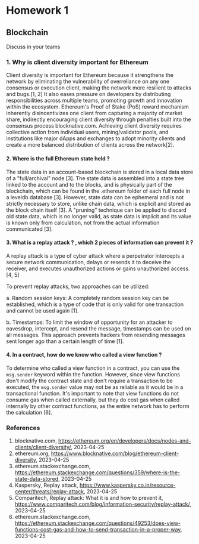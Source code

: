 # Homework 1
## Blockchain

Discuss in your teams

### 1. Why is client diversity important for Ethereum

Client diversity is important for Ethereum because it strengthens the network by eliminating the vulnerability of overreliance on any one consensus or execution client, making the network more resilient to attacks and bugs.[1, 2] It also eases pressure on developers by distributing responsibilities across multiple teams, promoting growth and innovation within the ecosystem. Ethereum's Proof of Stake (PoS) reward mechanism inherently disincentivizes one client from capturing a majority of market share, indirectly encouraging client diversity through penalties built into the consensus process blocknative.com. Achieving client diversity requires collective action from individual users, mining/validator pools, and institutions like major dApps and exchanges to adopt minority clients and create a more balanced distribution of clients across the network[2].

#### 2. Where is the full Ethereum state held ?

The state data in an account-based blockchain is stored in a local data store of a "full/archival" node [3]. The state data is assembled into a state tree linked to the account and to the blocks, and is physically part of the blockchain, which can be found in the .ethereum folder of each full node in a leveldb database [3]. However, state data can be ephemeral and is not strictly necessary to store, unlike chain data, which is explicit and stored as the block chain itself [3]. A "pruning" technique can be applied to discard old state data, which is no longer valid, as state data is implicit and its value is known only from calculation, not from the actual information communicated [3].

#### 3. What is a replay attack ? , which 2 pieces of information can prevent it ?
A replay attack is a type of cyber attack where a perpetrator intercepts a secure network communication, delays or resends it to deceive the receiver, and executes unauthorized actions or gains unauthorized access. [4, 5]

To prevent replay attacks, two approaches can be utilized:

a. Random session keys: A completely random session key can be established, which is a type of code that is only valid for one transaction and cannot be used again [1].

b. Timestamps: To limit the window of opportunity for an attacker to eavesdrop, intercept, and resend the message, timestamps can be used on all messages. This approach prevents hackers from resending messages sent longer ago than a certain length of time [1].

#### 4. In a contract, how do we know who called a view function ?

To determine who called a view function in a contract, you can use the `msg.sender` keyword within the function. However, since view functions don't modify the contract state and don't require a transaction to be executed, the `msg.sender` value may not be as reliable as it would be in a transactional function. It's important to note that view functions do not consume gas when called externally, but they do cost gas when called internally by other contract functions, as the entire network has to perform the calculation [6].


### References
1. blocknative.com, https://ethereum.org/en/developers/docs/nodes-and-clients/client-diversity/, 2023-04-25
2. ethereum.org, https://www.blocknative.com/blog/ethereum-client-diversity, 2023-04-25
3. ethereum.stackexchange.com, https://ethereum.stackexchange.com/questions/359/where-is-the-state-data-stored, 2023-04-25
4. Kaspersky, Replay attack, https://www.kaspersky.co.in/resource-center/threats/replay-attack, 2023-04-25
5. Comparitech, Replay attack: What it is and how to prevent it, https://www.comparitech.com/blog/information-security/replay-attack/, 2023-04-25
6. ethereum.stackexchange.com, https://ethereum.stackexchange.com/questions/49253/does-view-functions-cost-gas-and-how-to-send-transaction-in-a-proper-way, 2023-04-25  
